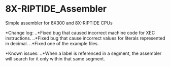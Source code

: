# 8X-RIPTIDE_Assembler
Simple assembler for 8X300 and 8X-RIPTIDE CPUs

*Change log:
..*Fixed bug that caused incorrect machine code for XEC instructions.
..*Fixed bug that cause incorrect values for literals represented in decimal.
..*Fixed one of the example files.

*Known issues:
..*When a label is referenced in a segment, the assembler will search for it only within that same segment.
